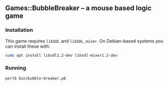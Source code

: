 ## Games::BubbleBreaker – a mouse based logic game

### Installation

This game requires `libSDL` and `libSDL_mixer`. On Debian-based systems
you can install these with:

```bash
sudo apt install libsdl1.2-dev libsdl-mixer1.2-dev
```

### Running

```bash
perl6 bin/bubble-breaker.p6
```
